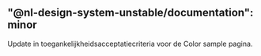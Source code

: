 ## "@nl-design-system-unstable/documentation": minor

Update in toegankelijkheidsacceptatiecriteria voor de Color sample pagina.
